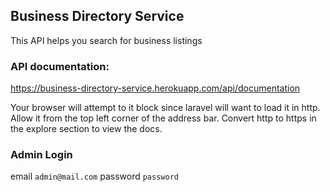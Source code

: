 ## Business Directory Service
This API helps you search for business listings

### API documentation:
<a href="https://business-directory-service.herokuapp.com/api/doc">https://business-directory-service.herokuapp.com/api/documentation</a>


Your browser will attempt to it block since laravel will want to load it in http. Allow it from the top left corner of the address bar.
Convert http to https in the explore section to view the docs.

### Admin Login
email `admin@mail.com`
password `password`